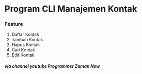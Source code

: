 # Program CLI Manajemen Kontak

### Feature
1. Daftar Kontak
2. Tambah Kontak
3. Hapus Kontak
4. Cari Kontak
5. Edit Kontak

##### via channel youtube Programmer Zaman Now